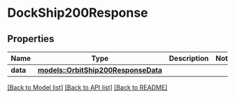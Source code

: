 # DockShip200Response

## Properties

Name | Type | Description | Notes
------------ | ------------- | ------------- | -------------
**data** | [**models::OrbitShip200ResponseData**](Orbit_Ship_200_Response_data.md) |  | 

[[Back to Model list]](../README.md#documentation-for-models) [[Back to API list]](../README.md#documentation-for-api-endpoints) [[Back to README]](../README.md)


